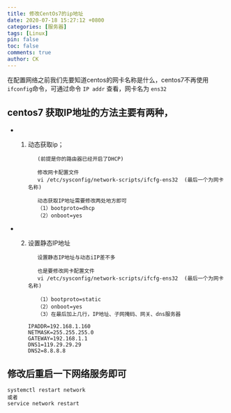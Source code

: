 ```yaml
---
title: 修改CentOs7的ip地址
date: 2020-07-18 15:27:12 +0800
categories: [服务器]
tags: [Linux]
pin: false
toc: false
comments: true
author: CK
---
```


在配置网络之前我们先要知道centos的网卡名称是什么，centos7不再使用`ifconfig`命令，可通过命令 `IP addr` 查看，网卡名为 `ens32`

## centos7 获取IP地址的方法主要有两种，
- 1. 动态获取ip；

			(前提是你的路由器已经开启了DHCP)
			
			修改网卡配置文件 
			vi /etc/sysconfig/network-scripts/ifcfg-ens32  (最后一个为网卡名称)
			
			动态获取IP地址需要修改两处地方即可
			（1）bootproto=dhcp
			（2）onboot=yes

- 2. 设置静态IP地址
		
			设置静态IP地址与动态iIP差不多

			也是要修改网卡配置文件 
			vi /etc/sysconfig/network-scripts/ifcfg-ens32  (最后一个为网卡名称)

			（1）bootproto=static
			（2）onboot=yes
			（3）在最后加上几行，IP地址、子网掩码、网关、dns服务器

		```shell
		IPADDR=192.168.1.160
		NETMASK=255.255.255.0
		GATEWAY=192.168.1.1
		DNS1=119.29.29.29
		DNS2=8.8.8.8
		```

## 修改后重启一下网络服务即可

```shell
systemctl restart network
或者
service network restart
```
